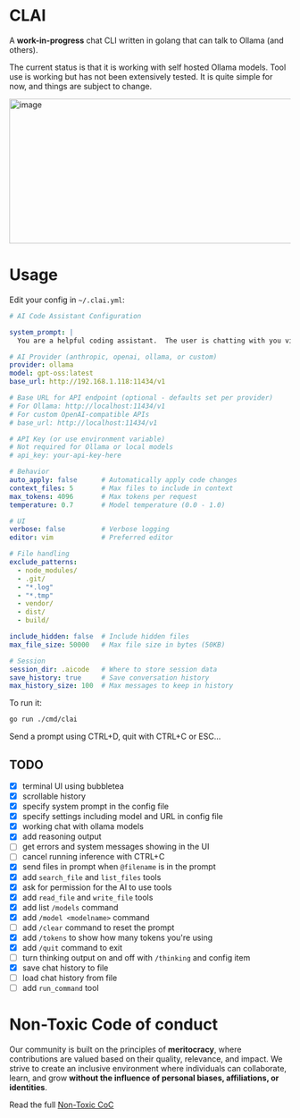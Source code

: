 # CLAI

A **work-in-progress** chat CLI written in golang that can talk to Ollama (and others).

The current status is that it is working with self hosted Ollama models.  Tool use is working but has not been extensively tested. It is quite simple for now, and things are subject to change.

<img width="862" height="259" alt="image" src="https://github.com/user-attachments/assets/bc5d3972-c985-46d4-8fff-eb8e9af64873" />

# Usage

Edit your config in `~/.clai.yml`:

```yml
# AI Code Assistant Configuration

system_prompt: |
  You are a helpful coding assistant.  The user is chatting with you via a CLI agent.  This agent will make various tools available to you to help the user.

# AI Provider (anthropic, openai, ollama, or custom)
provider: ollama
model: gpt-oss:latest
base_url: http://192.168.1.118:11434/v1

# Base URL for API endpoint (optional - defaults set per provider)
# For Ollama: http://localhost:11434/v1
# For custom OpenAI-compatible APIs
# base_url: http://localhost:11434/v1

# API Key (or use environment variable)
# Not required for Ollama or local models
# api_key: your-api-key-here

# Behavior
auto_apply: false      # Automatically apply code changes
context_files: 5       # Max files to include in context
max_tokens: 4096       # Max tokens per request
temperature: 0.7       # Model temperature (0.0 - 1.0)

# UI
verbose: false         # Verbose logging
editor: vim            # Preferred editor

# File handling
exclude_patterns:
  - node_modules/
  - .git/
  - "*.log"
  - "*.tmp"
  - vendor/
  - dist/
  - build/

include_hidden: false  # Include hidden files
max_file_size: 50000   # Max file size in bytes (50KB)

# Session
session_dir: .aicode   # Where to store session data
save_history: true     # Save conversation history
max_history_size: 100  # Max messages to keep in history
```

To run it:

```bash
go run ./cmd/clai
```

Send a prompt using CTRL+D, quit with CTRL+C or ESC...

## TODO

- [x] terminal UI using bubbletea
- [x] scrollable history
- [x] specify system prompt in the config file
- [x] specify settings including model and URL in config file
- [x] working chat with ollama models
- [x] add reasoning output
- [ ] get errors and system messages showing in the UI
- [ ] cancel running inference with CTRL+C
- [x] send files in prompt when `@filename` is in the prompt
- [x] add `search_file` and `list_files` tools
- [x] ask for permission for the AI to use tools
- [x] add `read_file` and `write_file` tools
- [x] add list `/models` command
- [x] add `/model <modelname>` command
- [ ] add `/clear` command to reset the prompt
- [x] add `/tokens` to show how many tokens you're using
- [x] add `/quit` command to exit
- [ ] turn thinking output on and off with `/thinking` and config item
- [x] save chat history to file
- [ ] load chat history from file
- [ ] add `run_command` tool

# Non-Toxic Code of conduct

Our community is built on the principles of **meritocracy**, where contributions are valued based on their quality, relevance, and impact. We strive to create an inclusive environment where individuals can collaborate, learn, and grow **without the influence of personal biases, affiliations, or identities**.

Read the full [Non-Toxic CoC](https://github.com/penguinpowernz/clai/blob/main/CODE_OF_CONDUCT.md)
